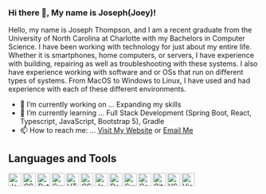 ### Hi there 👋, My name is Joseph(Joey)!

Hello, my name is Joseph Thompson, and I am a recent graduate from the University of North Carolina at Charlotte with my Bachelors in Computer Science. I have been working with technology for just about my entire life. Whether it is smartphones, home computers, or servers, I have experience with building, repairing as well as troubleshooting with these systems. I also have experience working with software and or OSs that run on different types of systems. From MacOS to Windows to Linux, I have used and had experience with each of these different environments.

- 🔭 I’m currently working on ... Expanding my skills
- 🌱 I’m currently learning ... Full Stack Development (Spring Boot, React, Typescript, JavaScript, Bootstrap 5), Gradle
- 📫 How to reach me: ... <a href="https://jlthompson96.github.io/Resume_Website/" class="btn btn-light btn-round">Visit My Website</a> or [Email Me](mailto:joeythompson1014@gmail.com)

## Languages and Tools <!-- Icons by: https://github.com/PKief/vscode-material-icon-theme -->
<img align="left" alt="Java" width="26px" src="https://github.com/jlthompson96/vscode-material-icon-theme/blob/master/icons/java.svg" />
<img align="left" alt="CSharp" width="26px" src="https://github.com/jlthompson96/vscode-material-icon-theme/blob/master/icons/csharp.svg" />
<img align="left" alt="Python" width="26px" src="https://github.com/jlthompson96/vscode-material-icon-theme/blob/master/icons/python.svg" />
<img align="left" alt="Swift" width="26px" src="https://github.com/jlthompson96/vscode-material-icon-theme/blob/master/icons/swift.svg" />
<img align="left" alt="HTML5" width="26px" src="https://github.com/jlthompson96/vscode-material-icon-theme/blob/master/icons/html.svg" />
<img align="left" alt="CSS3" width="26px" src="https://github.com/jlthompson96/vscode-material-icon-theme/blob/master/icons/css.svg" />
<img align="left" alt="JavaScipt" width="26px" src="https://github.com/jlthompson96/vscode-material-icon-theme/blob/master/icons/javascript.svg" />
<img align="left" alt="Database(MySQL)" width="26px" src="https://github.com/jlthompson96/vscode-material-icon-theme/blob/master/icons/database.svg" />
<img align="left" alt="Swift" width="26px" src="https://github.com/jlthompson96/vscode-material-icon-theme/blob/master/icons/swift.svg" />
<img align="left" alt="Console" width="26px" src="https://github.com/jlthompson96/vscode-material-icon-theme/blob/master/icons/console.svg" />
<img align="left" alt="Git" width="26px" src="https://github.com/jlthompson96/vscode-material-icon-theme/blob/master/icons/git.svg" />
<img align="left" alt="VSCode" width="26px" src="https://github.com/jlthompson96/vscode-material-icon-theme/blob/master/icons/vscode.svg" />
<img align="left" alt="Visual Studio" width="26px" src="https://github.com/jlthompson96/vscode-material-icon-theme/blob/master/icons/visualstudio.svg" />
